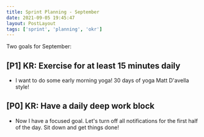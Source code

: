 ```yaml
---
title: Sprint Planning - September
date: 2021-09-05 19:45:47
layout: PostLayout
tags: ['sprint', 'planning', 'okr']
---
```


Two goals for September:

## [P1] KR: Exercise for at least 15 minutes daily
* I want to do some early morning yoga! 30 days of yoga Matt D'avella style!

## [P0] KR: Have a daily deep work block
* Now I have a focused goal. Let's turn off all notifications for the first half of the day. Sit
  down and get things done!
